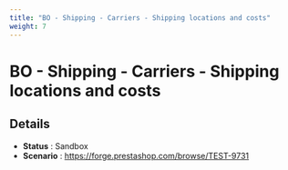 ```yaml
---
title: "BO - Shipping - Carriers - Shipping locations and costs"
weight: 7
---
```


# BO - Shipping - Carriers - Shipping locations and costs
## Details
* **Status** : Sandbox
* **Scenario** : https://forge.prestashop.com/browse/TEST-9731

